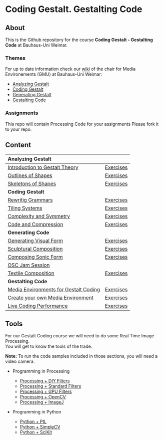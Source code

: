 Coding Gestalt. Gestalting Code
===============================


## About ##

This is the Github repository for the course **Coding Gestalt - Gestalting Code** at
Bauhaus-Uni Weimar.


### Themes ###

For up to date information check our [wiki](http://www.uni-weimar.de/medien/wiki/GMU:Coding_Gestalt)
of the chair for Media Environements (GMU) at Bauhaus-Uni Weimar:

* [Analyzing Gestalt][part1] 
* [Coding Gestalt][part2]
* [Generating Gestalt][part3]
* [Gestalting Code][part4]


### Assignments ###

This repo will contain Processing Code for your assignments
Please fork it to your repo.



## Content ##


|  **Analyzing Gestalt**                              |                             |
|:----------------------------------------------------|:----------------------------|
|  [Introduction to Gestalt Theory][lecture1]         |  [Exercises][assignment1]   |
|  [Outlines of Shapes][lecture2]                     |  [Exercises][assignment2]   |
|  [Skeletons of Shapes][lecture3]                    |  [Exercises][assignment3]   |
|  **Coding Gestalt**                                 |                             |
|  [Rewritig Grammars][lecture4]                      |  [Exercises][assignment4]   |
|  [Tiling Systems][lecture5]                         |  [Exercises][assignment5]   |
|  [Complexity and Symmetry][lecture6]                |  [Exercises][assignment6]   |
|  [Code and Compression][lecture7]                   |  [Exercises][assignment7]   |
|  **Generating Code**                                |                             |
|  [Generating Visual Form][lecture8]                 |  [Exercises][assignment8]   |
|  [Sculptural Composition][lecture9]                 |  [Exercises][assignment9]   |
|  [Composing Sonic Form][lecture10]                  |  [Exercises][assignment10]  |
|  [OSC Jam Session][lecture10-2]                     |                             |
|  [Textile Composition][lecture11]                   |  [Exercises][assignment11]  |
|  **Gestalting Code**                                |                             |                          
|  [Media Environments for Gestalt Coding][lecture12] |  [Exercises][assignment12]  |
|  [Create your own Media Environment][lecture13]     |  [Exercises][assignment13]  |
|  [Live Coding Performance][lecture14]               |  [Exercises][assignment14]  |



## Tools ##

For our Gestalt Coding course we will need to do some Real Time Image Processing.  
You will get to know the tools of the trade.

**Note:** To run the code samples included in those sections, you will need a video camera.

* Programming in Processing
  * [Processing + DIY Filters][tool1]
  * [Processing + Standard Filters][tool2]
  * [Processing + GPU Filters][tool3]
  * [Processing + OpenCV][tool4]
  * [Processing + ImageJ][tool5]

* Programming in Python
  * [Python + PIL][pytool1]
  * [Python + SimpleCV][pytool2]
  * [Python + SciKit][pytool3]



[part1]: http://www.uni-weimar.de/medien/wiki/GMU:Coding_Gestalt/Part1
[part2]: http://www.uni-weimar.de/medien/wiki/GMU:Coding_Gestalt/Part2
[part3]: http://www.uni-weimar.de/medien/wiki/GMU:Coding_Gestalt/Part3
[part4]: http://www.uni-weimar.de/medien/wiki/GMU:Coding_Gestalt/Part4


[lecture1]: 01-introduction-to-gestalt-theory
[lecture2]: 02-outlines-of-shapes
[lecture3]: 03-skeletons-of-shapes
[lecture4]: 04-rewriting-grammars
[lecture5]: 05-tiling-systems
[lecture6]: 06-complexity-and-symmetry
[lecture7]: 07-code-and-compression
[lecture8]: 08-generating-visual-form
[lecture9]: 09-sculptural-composition
[lecture10]: 10-composing-sonic-form
[lecture10-2]: 10-osc-jam-session
[lecture11]: 11-textile-composition
[lecture12]: 12-media-environments-for-gestalt-coding
[lecture13]: 13-create-your-own-media-environment
[lecture14]: 14-live-coding-performance


[assignment1]: 01-introduction-to-gestalt-theory/exercises
[assignment2]: 02-outlines-of-shapes/exercises
[assignment3]: 03-skeletons-of-shapes/exercises
[assignment4]: 04-rewriting-grammars/exercises
[assignment5]: 05-tiling-systems/exercises
[assignment6]: 06-complexity-and-symmetry/exercises
[assignment7]: 07-code-and-compression/excercises
[assignment8]: 08-generating-visual-form/exercises
[assignment9]: 09-sculptural-composition/exercises
[assignment10]: 10-composing-sonic-form/exercises
[assignment11]: 11-textile-composition/exercises
[assignment12]: 12-media-environments-for-gestalt-coding/exercises
[assignment13]: 13-create-your-own-media-environment/exercises
[assignment14]: 14-live-coding-performance/exercises


[tool1]: tools/processing/01-processing-diy-filters
[tool2]: tools/processing/02-processing-std-filters
[tool3]: tools/processing/03-processing-gpu-filters
[tool4]: tools/processing/04-processing-opencv
[tool5]: tools/processing/05-processing-imagej

[pytool1]: tools/python/01-python-pil
[pytool2]: tools/python/02-python-simplecv
[pytool3]: tools/python/03-python-scikit
